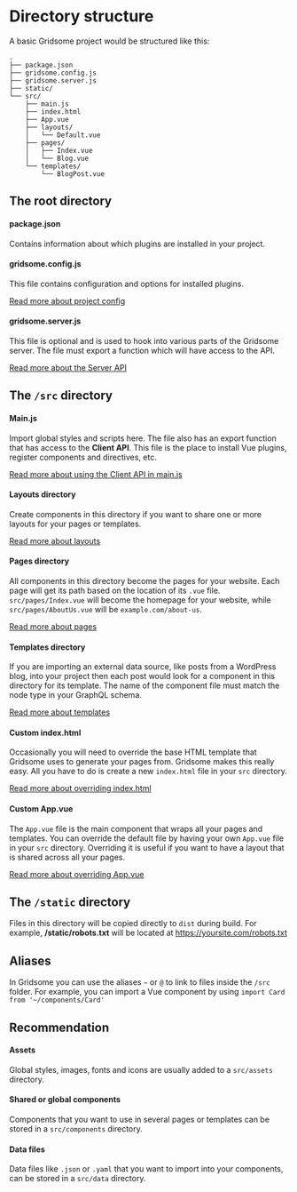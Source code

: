 # Directory structure

A basic Gridsome project would be structured like this:

```
.
├── package.json
├── gridsome.config.js
├── gridsome.server.js
├── static/
└── src/
    ├── main.js
    ├── index.html
    ├── App.vue
    ├── layouts/
    │   └── Default.vue
    ├── pages/
    │   ├── Index.vue
    │   └── Blog.vue
    └── templates/
        └── BlogPost.vue
```

## The root directory

#### package.json

Contains information about which plugins are installed in your project.

#### gridsome.config.js

This file contains configuration and options for installed plugins.

[Read more about project config](/docs/config/)

#### gridsome.server.js

This file is optional and is used to hook into various parts of the Gridsome server. The file must export a function which will have access to the API.

[Read more about the Server API](/docs/server-api/)

## The `/src` directory

#### Main.js

Import global styles and scripts here. The file also has an export function that has access to the **Client API**. This file is the place to install Vue plugins, register components and directives, etc.

[Read more about using the Client API in main.js](/docs/client-api/)

#### Layouts directory

Create components in this directory if you want to share one or more
layouts for your pages or templates.

[Read more about layouts](/docs/layouts/)

#### Pages directory

All components in this directory become the pages for your website.
Each page will get its path based on the location of its `.vue` file.
`src/pages/Index.vue` will become the homepage for your website,
while `src/pages/AboutUs.vue` will be `example.com/about-us`.

[Read more about pages](/docs/pages/)

#### Templates directory

If you are importing an external data source, like posts from a
WordPress blog, into your project then each post would look for a
component in this directory for its template. The name of the
component file must match the node type in your GraphQL schema.

[Read more about templates](/docs/templates/)

#### Custom index.html

Occasionally you will need to override the base HTML template that Gridsome uses to generate your pages from. Gridsome makes this really easy. All you have to do is create a new `index.html` file in your `src` directory.

[Read more about overriding index.html](/docs/overriding-index/)

#### Custom App.vue

The `App.vue` file is the main component that wraps all your pages and templates. You can override the default file by having your own `App.vue` file in your `src` directory. Overriding it is useful if you want to have a layout that is shared across all your pages.

[Read more about overriding App.vue](/docs/overriding-app/)

## The `/static` directory

Files in this directory will be copied directly to `dist` during build. For example, **/static/robots.txt** will be located at https://yoursite.com/robots.txt

## Aliases
In Gridsome you can use the aliases `~` or `@` to link to files inside the `/src` folder. For example, you can import a Vue component by using `import Card from '~/components/Card'`

## Recommendation

#### Assets

Global styles, images, fonts and icons are usually added to a `src/assets` directory.

#### Shared or global components

Components that you want to use in several pages or templates can be stored
in a `src/components` directory.

#### Data files

Data files like `.json` or `.yaml` that you want to import into your components, can be stored in a `src/data` directory.

